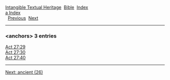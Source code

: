 [Intangible Textual Heritage](../../index)  [Bible](../index) 
[Index](index)   
[a Index](_a_)  
  [Previous](c00529)  [Next](c00531) 

------------------------------------------------------------------------

### &lt;anchors&gt; 3 entries

[Act 27:29](../kjv/act027.htm#029)  
[Act 27:30](../kjv/act027.htm#030)  
[Act 27:40](../kjv/act027.htm#040)  

------------------------------------------------------------------------

[Next: ancient (26)](c00531)
